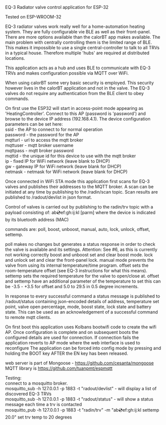 EQ-3 Radiator valve control application for ESP-32

Tested on ESP-WROOM-32

EQ-3 radiator valves work really well for a home-automation heating system. They are fully configurable 
vie BLE as well as their front-panel. There are more options available than the calorBT app makes 
available.
The main problem with centrally controlling them is the limited range of BLE. This makes it impossible
to use a single central-controller to talk to all TRVs in a typical house. Therefore multiple 'hubs'
are required at distributed locations.

This application acts as a hub and uses BLE to communicate with EQ-3 TRVs and makes configuration possible
via MQTT over WiFi. 

When using calorBT some very basic security is employed. This security however lives in the calorBT 
application and not in the valve. The EQ-3 valves do not require any authentication from the BLE client
to obey commands.

On first use the ESP32 will start in access-point mode appearing as 'HeatingController'. Connect to this
AP (password is 'password') and browse to the device IP address (192.168.4.1). The device configuration 
parameters can be set here:  
ssid - the AP to connect to for normal operation  
password - the password for the AP  
mqtturl - url to access the mqtt broker  
mqttuser - mqtt broker username  
mqttpass - mqtt broker password  
mqttid - the unique id for this device to use with the mqtt broker  
ip - fixed IP for WiFi network (leave blank to DHCP)  
gw - gateway IP for WiFi network (leave blank for DHCP)  
netmask - netmask for WiFi network (leave blank for DHCP)  

Once connected in WiFi STA mode this application first scans for EQ-3 valves and publishes their addresses 
to the MQTT broker. A scan can be initiated at any time by publishing to the /<mqttid>radin/scan topic. 
Scan results are published to /<mqttid>radout/devlist in json format.

Control of valves is carried out by publishing to the <mqttid>radin/trv topic with a payload consisting of:
ab:cd:ef:gh:ij:kl <command> [parm]
where the device is indicated by its bluetooth address (MAC)

commands are: poll, boost, unboost, manual, auto, lock, unlock, offset, settemp.

poll makes no changes but generates a status response in order to check the valve is available and its settings. Attention: See #6, as this is currently not working correctly
boost and unboost set and clear boost mode.
lock and unlock set and clear the front-panel lock.
manual mode prevents the valve from using its internal temperature/time program.
offset sets the room-temperature offset (see EQ-3 instructions for what this means).
settemp sets the required temperature for the valve to open/close at. 
offset and settemp have an additional parameter of the temperature to set this can be -3.5 - +3.5 for offset and
5.0 to 29.5 in 0.5 degree increments.

In response to every successful command a status message is published to /<mqttid>radout/status containing json-encoded
details of address, temperature set point, valve open percentage, mode, boost state, lock state and battery state. This 
can be used as an acknowledgement of a successful command to remote mqtt clients.

On first boot this application uses Kolbans bootwifi code to create the wifi AP.
Once configuration is complete and on subsequent boots the configured details are used for connection.
If connection fails the application reverts to AP mode where the web interface is used to reconfigure
The application can be forced into config mode by pressing and holding the BOOT key AFTER the EN key has been released.

web server is part of Mongoose - https://github.com/cesanta/mongoose
MQTT library is https://github.com/tuanpmt/espmqtt

Testing:  
connect to a mosquitto broker.  
mosquitto_sub -h 127.0.0.1 -p 1883 -t "<mqttid>radout/devlist" - will display a list of discovered EQ-3 TRVs  
mosquitto_sub -h 127.0.0.1 -p 1883 -t "<mqttid>radout/status" - will show a status message each time a trv is contacted  
mosquitto_pub -h 127.0.0.1 -p 1883 -t "<mqttid>radin/trv" -m "ab:cd:ef:gh:ij:kl settemp 20.0" set trv temp to 20 degrees  

